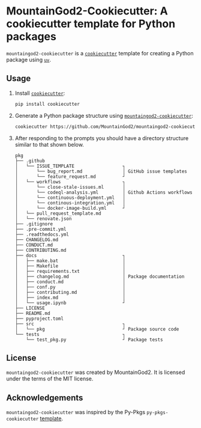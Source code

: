 # MountainGod2-Cookiecutter: A cookiecutter template for Python packages

`mountaingod2-cookiecutter` is a [`cookiecutter`](https://cookiecutter.readthedocs.io/en/latest/) template for creating a Python package using [`uv`](https://github.com/astral-sh/uv).

## Usage

1. Install [`cookiecutter`](https://cookiecutter.readthedocs.io/en/latest/):

    ```bash
    pip install cookiecutter
    ```

2. Generate a Python package structure using [`mountaingod2-cookiecutter`](https://github.com/MountainGod2/mountaingod2-cookiecutter):

    ```bash
    cookiecutter https://github.com/MountainGod2/mountaingod2-cookiecutter.git
    ```

3. After responding to the prompts you should have a directory structure similar to that shown below.

    ```text
    pkg
    ├── .github
    │   └── ISSUE_TEMPLATE                  ┐
    │       └── bug_report.md               │ GitHub issue templates
    │       └── feature_request.md          ┘
    │   └── workflows                       ┐
    │       └── close-stale-issues.ml       │
    │       └── codeql-analysis.yml         │ Github Actions workflows
    │       └── continuous-deployment.yml   │
    │       └── continous-integration.yml   │
    │       └── docker-image-build.yml      ┘
    │   └── pull_request_template.md
    │   └── renovate.json
    ├── .gitignore
    ├── .pre-commit.yml
    ├── .readthedocs.yml
    ├── CHANGELOG.md
    ├── CONDUCT.md
    ├── CONTRIBUTING.md
    ├── docs                                ┐
    │   ├── make.bat                        │
    │   ├── Makefile                        │
    │   ├── requirements.txt                │
    │   ├── changelog.md                    │ Package documentation
    │   ├── conduct.md                      │
    │   ├── conf.py                         │
    │   ├── contributing.md                 │
    │   ├── index.md                        │
    │   └── usage.ipynb                     ┘
    ├── LICENSE
    ├── README.md
    ├── pyproject.toml
    ├── src                                 ┐
    │   └── pkg                             ┘ Package source code
    └── tests                               ┐
        └── test_pkg.py                     ┘ Package tests
    ```

## License

`mountaingod2-cookiecutter` was created by MountainGod2. It is licensed under the terms of the MIT license.

## Acknowledgements

`mountaingod2-cookiecutter` was inspired by the Py-Pkgs `py-pkgs-cookiecutter` [template](https://github.com/py-pkgs/py-pkgs-cookiecutter).

